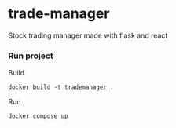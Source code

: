 # trade-manager
Stock trading manager made with flask and react

### Run project
Build

`docker build -t trademanager .`

Run

`docker compose up`

